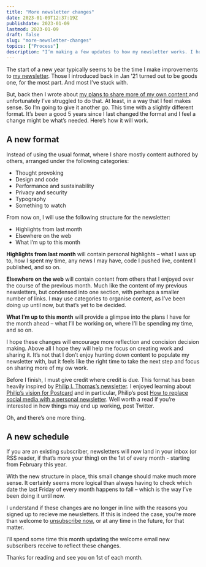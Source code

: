 ```yaml
---
title: "More newsletter changes"
date: 2023-01-09T12:37:19Z
publishdate: 2023-01-09
lastmod: 2023-01-09
draft: false
slug: "more-newsletter-changes"
topics: ["Process"]
description: "I’m making a few updates to how my newsletter works. I hope these changes will encourage me to share more of my own work."
---
```


The start of a new year typically seems to be the time I make improvements to [my newsletter](/newsletter). Those I introduced back in Jan ’21 turned out to be goods one, for the most part. And most I’ve stuck with. 

But, back then I wrote about [my plans to share more of my own content ](/newsletter/newsletter-changes/#more-content-from-me) and unfortunately I’ve struggled to do that. At least, in a way that I feel makes sense. So I’m going to give it another go. This time with a slightly different format. It’s been a good 5 years since I last changed the format and I feel a change might be what’s needed. Here’s how it will work.


## A new format

Instead of using the usual format, where I share mostly content authored by others, arranged under the following categories:

- Thought provoking
- Design and code
- Performance and sustainability
- Privacy and security
- Typography
- Something to watch

 From now on, I will use the following structure for the newsletter:

-   Highlights from last month
-   Elsewhere on the web
-   What I’m up to this month

**Highlights from last month** will contain personal highlights – what I was up to, how I spent my time, any news I may have, code I pushed live, content I published, and so on.

**Elsewhere on the web** will contain content from others that I enjoyed over the course of the previous month. Much like the content of my previous newsletters, but condensed into one section, with perhaps a smaller number of links. I may use categories to organise content, as I’ve been doing up until now, but that’s yet to be decided.

**What I’m up to this month** will provide a glimpse into the plans I have for the month ahead – what I’ll be working on, where I’ll be spending my time, and so on.

I hope these changes will encourage more reflection and concision decision making. Above all I hope they will help me focus on creating work and sharing it. It’s not that I don’t enjoy hunting down content to populate my newsletter with, but it feels like the right time to take the next step and focus on sharing more of my ow work.

Before I finish, I must give credit where credit is due. This format has been heavily inspired by [Philip I. Thomas’s newsletter](https://www.philipithomas.com/posts/what-i-m-up-to-december-2022). I enjoyed learning about [Philip’s vision for Postcard](https://www.philipithomas.com/posts/sharing-a-project-i-built-postcard) and in particular, Philip‘s post [How to replace social media with a personal newsletter](https://www.philipithomas.com/posts/how-to-replace-social-media-with-a-personal-newsletter). Well worth a read if you’re interested in how things may end up working, post Twitter.

Oh, and there’s one more thing.

## A new schedule

If you are an existing subscriber, newsletters will now land in your inbox (or RSS reader, if that’s more your thing) on the 1st of every month - starting from February this year. 

With the new structure in place, this small change should make much more sense. It certainly seems more logical than always having to check which date the last Friday of every month happens to fall – which is the way I’ve been doing it until now.

I understand if these changes are no longer in line with the reasons you signed up to recieve me newsletters. If this is indeed the case, you’re more than welcome to [unsubscribe now](https://harrycresswell.us14.list-manage.com/unsubscribe?u=4e8fba8d0ab4a857159c0104e&id=d6ad2b65ca), or at any time in the future, for that matter.

I’ll spend some time this month updating the welcome email new subscribers receive to reflect these changes. 

Thanks for reading and see you on 1st of each month.